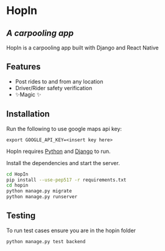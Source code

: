 # HopIn

## _A carpooling app_
HopIn is a carpooling app built with Django and React Native

## Features
- Post rides to and from any location
- Driver/Rider safety verification
- ✨Magic ✨

## Installation

Run the following to use google maps api key:

`export GOOGLE_API_KEY=<insert key here>`

HopIn requires [Python](https://python.org/) and [Django](https://www.djangoproject.com/) to run.

Install the dependencies and start the server.

```sh
cd HopIn
pip install --use-pep517 -r requirements.txt
cd hopin
python manage.py migrate
python manage.py runserver
```

## Testing
To run test cases ensure you are in the hopin folder

```sh
python manage.py test backend
```